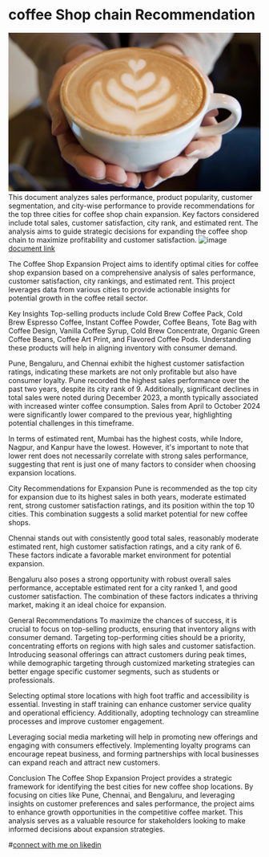 # coffee Shop chain Recommendation
![Bg_image](https://github.com/yaswanth3488/ChainExpansion/blob/main/Image.png)
This document analyzes sales performance, product popularity, customer segmentation, and city-wise performance to provide recommendations for the top three cities for coffee shop chain expansion. Key factors considered include total sales, customer satisfaction, city rank, and estimated rent. The analysis aims to guide strategic decisions for expanding the coffee shop chain to maximize profitability and customer satisfaction.
![image](https://github.com/user-attachments/assets/d2af7082-b5e6-48c3-bb50-5ec82816226e)
[document link](https://github.com/yaswanth3488/ChainExpansion/blob/main/PDF%20VIEW-Coffee-Shop-Chain-Expansion.pdf)

The Coffee Shop Expansion Project aims to identify optimal cities for coffee shop expansion based on a comprehensive analysis of sales performance, customer satisfaction, city rankings, and estimated rent. This project leverages data from various cities to provide actionable insights for potential growth in the coffee retail sector.

Key Insights
Top-selling products include Cold Brew Coffee Pack, Cold Brew Espresso Coffee, Instant Coffee Powder, Coffee Beans, Tote Bag with Coffee Design, Vanilla Coffee Syrup, Cold Brew Concentrate, Organic Green Coffee Beans, Coffee Art Print, and Flavored Coffee Pods. Understanding these products will help in aligning inventory with consumer demand.

Pune, Bengaluru, and Chennai exhibit the highest customer satisfaction ratings, indicating these markets are not only profitable but also have consumer loyalty. Pune recorded the highest sales performance over the past two years, despite its city rank of 9. Additionally, significant declines in total sales were noted during December 2023, a month typically associated with increased winter coffee consumption. Sales from April to October 2024 were significantly lower compared to the previous year, highlighting potential challenges in this timeframe.

In terms of estimated rent, Mumbai has the highest costs, while Indore, Nagpur, and Kanpur have the lowest. However, it's important to note that lower rent does not necessarily correlate with strong sales performance, suggesting that rent is just one of many factors to consider when choosing expansion locations.

City Recommendations for Expansion
Pune is recommended as the top city for expansion due to its highest sales in both years, moderate estimated rent, strong customer satisfaction ratings, and its position within the top 10 cities. This combination suggests a solid market potential for new coffee shops.

Chennai stands out with consistently good total sales, reasonably moderate estimated rent, high customer satisfaction ratings, and a city rank of 6. These factors indicate a favorable market environment for potential expansion.

Bengaluru also poses a strong opportunity with robust overall sales performance, acceptable estimated rent for a city ranked 1, and good customer satisfaction. The combination of these factors indicates a thriving market, making it an ideal choice for expansion.

General Recommendations
To maximize the chances of success, it is crucial to focus on top-selling products, ensuring that inventory aligns with consumer demand. Targeting top-performing cities should be a priority, concentrating efforts on regions with high sales and customer satisfaction. Introducing seasonal offerings can attract customers during peak times, while demographic targeting through customized marketing strategies can better engage specific customer segments, such as students or professionals.

Selecting optimal store locations with high foot traffic and accessibility is essential. Investing in staff training can enhance customer service quality and operational efficiency. Additionally, adopting technology can streamline processes and improve customer engagement.

Leveraging social media marketing will help in promoting new offerings and engaging with consumers effectively. Implementing loyalty programs can encourage repeat business, and forming partnerships with local businesses can expand reach and attract new customers.


Conclusion
The Coffee Shop Expansion Project provides a strategic framework for identifying the best cities for new coffee shop locations. By focusing on cities like Pune, Chennai, and Bengaluru, and leveraging insights on customer preferences and sales performance, the project aims to enhance growth opportunities in the competitive coffee market. This analysis serves as a valuable resource for stakeholders looking to make informed decisions about expansion strategies.

#[connect with me on likedin](https://www.linkedin.com/in/yaswanth3488/)
